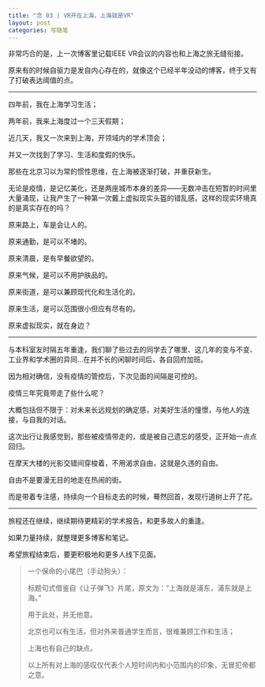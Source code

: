 ```yaml
---
title: "念 03 | VR开在上海，上海就是VR"
layout: post
categories: 写随笔
---
```


非常巧合的是，上一次博客里记载IEEE VR会议的内容也和上海之旅无缝衔接。

<!-- more -->

原来有的时候自驱力是发自内心存在的，就像这个已经半年没动的博客，终于又有了打破表达阈值的点。

---

四年前，我在上海学习生活；

两年前，我来上海度过一个三天假期；

近几天，我又一次来到上海，开领域内的学术顶会；

并又一次找到了学习、生活和度假的快乐。

那些在北京习以为常的惯性思维，在上海被逐渐打破，并重获新生。

无论是疫情，是记忆美化，还是两座城市本身的差异——无数冲击在短暂的时间里大量涌现，让我产生了一种第一次戴上虚拟现实头盔的错乱感。这样的现实环境真的是真实存在的吗？

原来路上，车是会让人的。

原来通勤，是可以不堵的。

原来清晨，是有早餐欲望的。

原来气候，是可以不用护肤品的。

原来街道，是可以兼顾现代化和生活化的。

原来生活，是可以范围很小但应有尽有的。

原来虚拟现实，就在身边？

---

与本科室友时隔五年重逢，我们聊了些过去的同学去了哪里、这几年的变与不变、工业界和学术圈的异同…在并不长的闲聊时间后，各自回府加班。

因为相对确信，没有疫情的管控后，下次见面的间隔是可控的。

疫情三年究竟带走了些什么呢？

大概包括但不限于：对未来长远规划的确定感，对美好生活的憧憬，与他人的连接，与自我的对话。

这次出行让我感觉到，那些被疫情带走的，或是被自己遗忘的感受，正开始一点点回归。

在摩天大楼的光影交错间穿梭着，不用渴求自由，这就是久违的自由。

自由不是要漫无目的地走在热闹的街。

而是带着专注感，持续向一个目标走去的时候，蓦然回首，发现行道树上开了花。

---

旅程还在继续，继续期待更精彩的学术报告，和更多故人的重逢。

如果力量持续，就整理更多博客和笔记。

希望旅程结束后，要更积极地和更多人线下见面。



> 一个保命的小尾巴（手动狗头）：
>
> 标题句式借鉴自《让子弹飞》片尾，原文为：“上海就是浦东，浦东就是上海。”
>
> 用于此处，并无他意。
>
> 北京也可以有生活，但对外来普通学生而言，很难兼顾工作和生活；
>
> 上海也有自己的缺点。
>
> 以上所有对上海的感叹仅代表个人短时间内和小范围内的印象，无冒犯帝都之意。